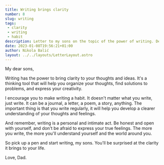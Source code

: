 ```yaml
---
title: Writing brings clarity
number: 8
slug: writing
tags:
 - clarity
 - writing
 - habit
description: Letter to my sons on the topic of the power of writing. Develop clarity, find solutions, and express creativity through writing regularly.
date: 2023-01-08T19:56:21+01:00
author: Nikola Balić
layout: ../../layouts/LetterLayout.astro
---
```


My dear sons,

Writing has the power to bring clarity to your thoughts and ideas. It's a thinking tool that will help you organize your thoughts, find solutions to problems, and express your creativity.

I encourage you to make writing a habit. It doesn't matter what you write, just write. It can be a journal, a letter, a poem, a story, anything. The important thing is that you write regularly, it will help you develop a clearer understanding of your thoughts and feelings.

And remember, writing is a personal and intimate act. Be honest and open with yourself, and don't be afraid to express your true feelings. The more you write, the more you'll understand yourself and the world around you.

So pick up a pen and start writing, my sons. You'll be surprised at the clarity it brings to your life.

Love, Dad.
